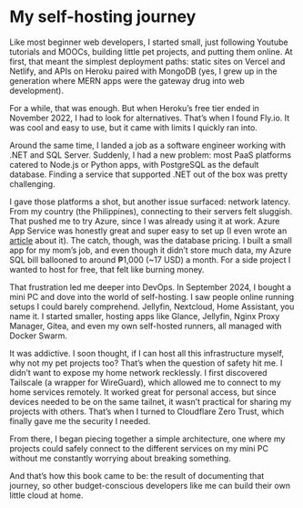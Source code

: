 # My self-hosting journey

Like most beginner web developers, I started small, just following Youtube tutorials and MOOCs, building little pet projects, and putting them online. At first, that meant the simplest deployment paths: static sites on Vercel and Netlify, and APIs on Heroku paired with MongoDB (yes, I grew up in the generation where MERN apps were the gateway drug into web development).

For a while, that was enough. But when Heroku’s free tier ended in November 2022, I had to look for alternatives. That’s when I found Fly.io. It was cool and easy to use, but it came with limits I quickly ran into.

Around the same time, I landed a job as a software engineer working with .NET and SQL Server. Suddenly, I had a new problem: most PaaS platforms catered to Node.js or Python apps, with PostgreSQL as the default database. Finding a service that supported .NET out of the box was pretty challenging.

I gave those platforms a shot, but another issue surfaced: network latency. From my country (the Philippines), connecting to their servers felt sluggish. That pushed me to try Azure, since I was already using it at work. Azure App Service was honestly great and super easy to set up (I even wrote an [article](https://medium.com/@jamesesguerra025/how-to-deploy-a-net-api-for-free-on-azure-787e95424f0a) about it). The catch, though, was the database pricing. I built a small app for my mom’s job, and even though it didn’t store much data, my Azure SQL bill ballooned to around ₱1,000 (~17 USD) a month. For a side project I wanted to host for free, that felt like burning money.

That frustration led me deeper into DevOps. In September 2024, I bought a mini PC and dove into the world of self-hosting. I saw people online running setups I could barely comprehend. Jellyfin, Nextcloud, Home Assistant, you name it. I started smaller, hosting apps like Glance, Jellyfin, Nginx Proxy Manager, Gitea, and even my own self-hosted runners, all managed with Docker Swarm.

It was addictive. I soon thought, if I can host all this infrastructure myself, why not my pet projects too? That’s when the question of safety hit me. I didn’t want to expose my home network recklessly. I first discovered Tailscale (a wrapper for WireGuard), which allowed me to connect to my home services remotely. It worked great for personal access, but since devices needed to be on the same tailnet, it wasn’t practical for sharing my projects with others. That’s when I turned to Cloudflare Zero Trust, which finally gave me the security I needed.

From there, I began piecing together a simple architecture, one where my projects could safely connect to the different services on my mini PC without me constantly worrying about breaking something.

And that’s how this book came to be: the result of documenting that journey, so other budget-conscious developers like me can build their own little cloud at home.